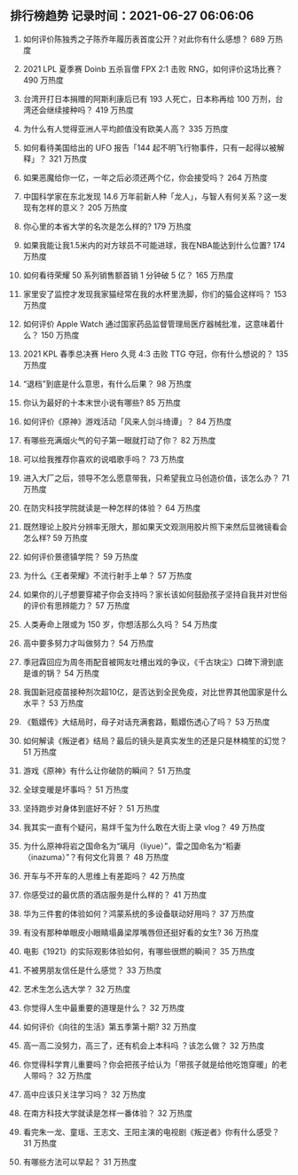 
## 排行榜趋势 记录时间：2021-06-27 06:06:06
  
  1. 如何评价陈独秀之子陈乔年履历表首度公开？对此你有什么感想？ 689 万热度
    
  2. 2021 LPL 夏季赛 Doinb 五杀盲僧 FPX 2:1 击败 RNG，如何评价这场比赛？ 490 万热度
    
  3. 台湾开打日本捐赠的阿斯利康后已有 193 人死亡，日本称再给 100 万剂，台湾还会继续接种吗？ 419 万热度
    
  4. 为什么有人觉得亚洲人平均颜值没有欧美人高？ 335 万热度
    
  5. 如何看待美国给出的 UFO 报告「144 起不明飞行物事件，只有一起得以被解释」？ 321 万热度
    
  6. 如果恶魔给你一亿，一年之后必须还两个亿，你会接受吗？ 264 万热度
    
  7. 中国科学家在东北发现 14.6 万年前新人种「龙人」，与智人有何关系？这一发现有怎样的意义？ 205 万热度
    
  8. 你心里的本省大学的名次是怎么样的? 179 万热度
    
  9. 如果我能让我1.5米内的对方球员不可能进球，我在NBA能达到什么位置? 174 万热度
    
  10. 如何看待荣耀 50 系列销售额首销 1 分钟破 5 亿？ 165 万热度
    
  11. 家里安了监控才发现我家猫经常在我的水杯里洗脚，你们的猫会这样吗？ 153 万热度
    
  12. 如何评价 Apple Watch 通过国家药品监督管理局医疗器械批准，这意味着什么？ 150 万热度
    
  13. 2021 KPL 春季总决赛 Hero 久竞 4:3 击败 TTG 夺冠，你有什么想说的？ 135 万热度
    
  14. “退档”到底是什么意思，有什么后果？ 98 万热度
    
  15. 你认为最好的十本末世小说有哪些? 85 万热度
    
  16. 如何评价《原神》游戏活动「风来人剑斗绮谭」？ 84 万热度
    
  17. 有哪些充满烟火气的句子第一眼就打动了你？ 82 万热度
    
  18. 可以给我推荐你喜欢的说唱歌手吗？ 73 万热度
    
  19. 进入大厂之后，领导不怎么愿意带我，只希望我立马创造价值，该怎么办？ 71 万热度
    
  20. 在防灾科技学院就读是一种怎样的体验？ 64 万热度
    
  21. 既然理论上胶片分辨率无限大，那如果天文观测用胶片照下来然后显微镜看会怎么样? 59 万热度
    
  22. 如何评价景德镇学院？ 59 万热度
    
  23. 为什么《王者荣耀》不流行射手上单？ 57 万热度
    
  24. 如果你的儿子想要穿裙子你会支持吗？家长该如何鼓励孩子坚持自我并对世俗的评价有思辨能力？ 57 万热度
    
  25. 人类寿命上限或为 150 岁，你想活那么久吗？ 54 万热度
    
  26. 高中要多努力才叫做努力？ 54 万热度
    
  27. 季冠霖回应为周冬雨配音被网友吐槽出戏的争议，《千古玦尘》口碑下滑到底是谁的锅？ 54 万热度
    
  28. 我国新冠疫苗接种剂次超10亿，是否达到全民免疫，对比世界其他国家是什么水平？ 53 万热度
    
  29. 《甄嬛传》大结局时，母子对话充满套路，甄嬛伤透心了吗？ 53 万热度
    
  30. 如何解读《叛逆者》结局？最后的镜头是真实发生的还是只是林楠笙的幻觉？ 51 万热度
    
  31. 游戏《原神》有什么让你破防的瞬间？ 51 万热度
    
  32. 全球变暖是坏事吗？ 51 万热度
    
  33. 坚持跑步对身体到底好不好？ 51 万热度
    
  34. 我其实一直有个疑问，易烊千玺为什么敢在大街上录 vlog？ 49 万热度
    
  35. 为什么原神将岩之国命名为“璃月（liyue）”，雷之国命名为“稻妻（inazuma）”？有何文化背景？ 48 万热度
    
  36. 开车与不开车的人思维上有差距吗？ 42 万热度
    
  37. 你感受过的最优质的酒店服务是什么样的？ 41 万热度
    
  38. 华为三件套的体验如何？鸿蒙系统的多设备联动好用吗？ 37 万热度
    
  39. 有没有那种单眼皮小眼睛塌鼻梁厚嘴唇但还挺好看的女生? 36 万热度
    
  40. 电影《1921》的实际观影体验如何，有哪些很燃的瞬间？ 35 万热度
    
  41. 不被男朋友信任是什么感觉？ 33 万热度
    
  42. 艺术生怎么选大学？ 32 万热度
    
  43. 你觉得人生中最重要的道理是什么？ 32 万热度
    
  44. 如何评价《向往的生活》第五季第十期? 32 万热度
    
  45. 高一高二没努力，高三了，还有机会上本科吗 ？该怎么做？ 32 万热度
    
  46. 你觉得科学育儿重要吗？你会把孩子给认为「带孩子就是给他吃饱穿暖」的老人带吗？ 32 万热度
    
  47. 高中应该只关注学习吗？ 32 万热度
    
  48. 在南方科技大学就读是怎样一番体验？ 32 万热度
    
  49. 看完朱一龙、童瑶、王志文、王阳主演的电视剧《叛逆者》你有什么感受？ 31 万热度
    
  50. 有哪些方法可以早起？ 31 万热度
    